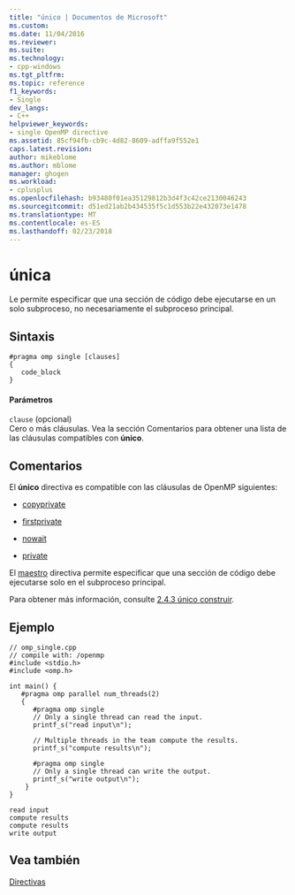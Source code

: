```yaml
---
title: "único | Documentos de Microsoft"
ms.custom: 
ms.date: 11/04/2016
ms.reviewer: 
ms.suite: 
ms.technology:
- cpp-windows
ms.tgt_pltfrm: 
ms.topic: reference
f1_keywords:
- Single
dev_langs:
- C++
helpviewer_keywords:
- single OpenMP directive
ms.assetid: 85cf94fb-cb9c-4d82-8609-adffa9f552e1
caps.latest.revision: 
author: mikeblome
ms.author: mblome
manager: ghogen
ms.workload:
- cplusplus
ms.openlocfilehash: b93480f01ea35129812b3d4f3c42ce2130046243
ms.sourcegitcommit: d51ed21ab2b434535f5c1d553b22e432073e1478
ms.translationtype: MT
ms.contentlocale: es-ES
ms.lasthandoff: 02/23/2018
---
```

# <a name="single"></a>única
Le permite especificar que una sección de código debe ejecutarse en un solo subproceso, no necesariamente el subproceso principal.  
  
## <a name="syntax"></a>Sintaxis  
  
```  
#pragma omp single [clauses]   
{  
   code_block   
}  
```  
  
#### <a name="parameters"></a>Parámetros  
 `clause` (opcional)  
 Cero o más cláusulas. Vea la sección Comentarios para obtener una lista de las cláusulas compatibles con **único**.  
  
## <a name="remarks"></a>Comentarios  
 El **único** directiva es compatible con las cláusulas de OpenMP siguientes:  
  
-   [copyprivate](../../../parallel/openmp/reference/copyprivate.md)  
  
-   [firstprivate](../../../parallel/openmp/reference/firstprivate.md)  
  
-   [nowait](../../../parallel/openmp/reference/nowait.md)  
  
-   [private](../../../parallel/openmp/reference/private-openmp.md)  
  
 El [maestro](../../../parallel/openmp/reference/master.md) directiva permite especificar que una sección de código debe ejecutarse solo en el subproceso principal.  
  
 Para obtener más información, consulte [2.4.3 único construir](../../../parallel/openmp/2-4-3-single-construct.md).  
  
## <a name="example"></a>Ejemplo  
  
```  
// omp_single.cpp  
// compile with: /openmp   
#include <stdio.h>  
#include <omp.h>  
  
int main() {  
   #pragma omp parallel num_threads(2)  
   {  
      #pragma omp single  
      // Only a single thread can read the input.  
      printf_s("read input\n");  
  
      // Multiple threads in the team compute the results.  
      printf_s("compute results\n");  
  
      #pragma omp single  
      // Only a single thread can write the output.  
      printf_s("write output\n");  
    }  
}  
```  
  
```Output  
read input  
compute results  
compute results  
write output  
```  
  
## <a name="see-also"></a>Vea también  
 [Directivas](../../../parallel/openmp/reference/openmp-directives.md)